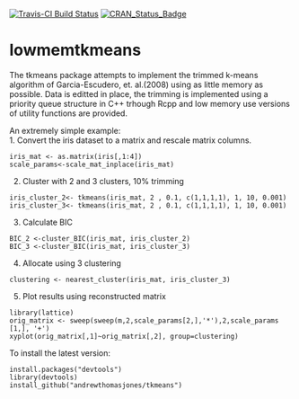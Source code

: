 
<!-- README.md is generated from README.Rmd. Please edit that file -->

[![Travis-CI Build
Status](https://travis-ci.org/andrewthomasjones/lowmemtkmeans.svg?branch=master)](https://travis-ci.org/andrewthomasjones/lowmemtkmeans)
[![CRAN\_Status\_Badge](http://www.r-pkg.org/badges/version/lowmemtkmeans)](https://cran.r-project.org/package=lowmemtkmeans)

# lowmemtkmeans

The tkmeans package attempts to implement the trimmed k-means algorithm
of Garcia-Escudero, et. al.(2008) using as little memory as possible.
Data is editted in place, the trimming is implemented using a priority
queue structure in C++ trhough Rcpp and low memory use versions of
utility functions are provided.

An extremely simple example:  
1\. Convert the iris dataset to a matrix and rescale matrix columns.

    iris_mat <- as.matrix(iris[,1:4])
    scale_params<-scale_mat_inplace(iris_mat)

2.  Cluster with 2 and 3 clusters, 10%
    trimming  

<!-- end list -->

    iris_cluster_2<- tkmeans(iris_mat, 2 , 0.1, c(1,1,1,1), 1, 10, 0.001)  
    iris_cluster_3<- tkmeans(iris_mat, 2 , 0.1, c(1,1,1,1), 1, 10, 0.001)

3.  Calculate BIC  

<!-- end list -->

    BIC_2 <-cluster_BIC(iris_mat, iris_cluster_2)  
    BIC_3 <-cluster_BIC(iris_mat, iris_cluster_3)

4.  Allocate using 3 clustering  

<!-- end list -->

    clustering <- nearest_cluster(iris_mat, iris_cluster_3)

5.  Plot results using reconstructed matrix

<!-- end list -->

    library(lattice) 
    orig_matrix <- sweep(sweep(m,2,scale_params[2,],'*'),2,scale_params [1,], '+')  
    xyplot(orig_matrix[,1]~orig_matrix[,2], group=clustering) 

To install the latest version:

``` 
install.packages("devtools")  
library(devtools)  
install_github("andrewthomasjones/tkmeans")  
```
